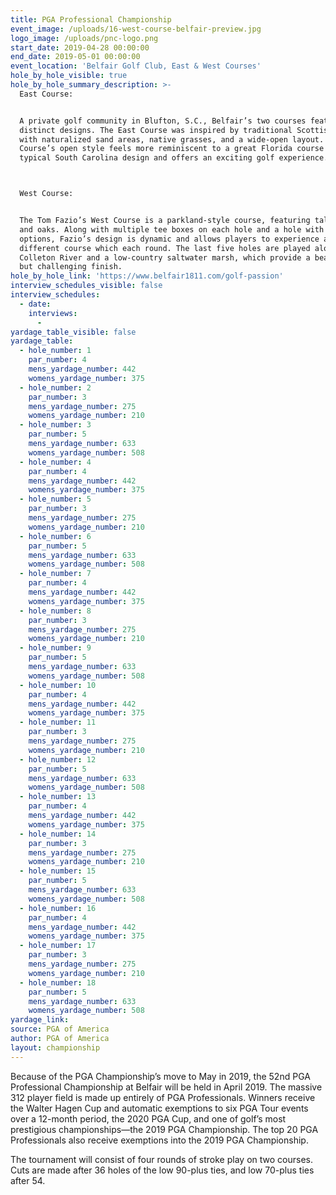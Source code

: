 ```yaml
---
title: PGA Professional Championship
event_image: /uploads/16-west-course-belfair-preview.jpg
logo_image: /uploads/pnc-logo.png
start_date: 2019-04-28 00:00:00
end_date: 2019-05-01 00:00:00
event_location: 'Belfair Golf Club, East & West Courses'
hole_by_hole_visible: true
hole_by_hole_summary_description: >-
  East Course:


  A private golf community in Blufton, S.C., Belfair’s two courses feature two
  distinct designs. The East Course was inspired by traditional Scottish links,
  with naturalized sand areas, native grasses, and a wide-open layout. The East
  Course’s open style feels more reminiscent to a great Florida course than a
  typical South Carolina design and offers an exciting golf experience.



  West Course:


  The Tom Fazio’s West Course is a parkland-style course, featuring tall pines
  and oaks. Along with multiple tee boxes on each hole and a hole with two green
  options, Fazio’s design is dynamic and allows players to experience a
  different course which each round. The last five holes are played along the
  Colleton River and a low-country saltwater marsh, which provide a beautiful,
  but challenging finish.
hole_by_hole_link: 'https://www.belfair1811.com/golf-passion'
interview_schedules_visible: false
interview_schedules:
  - date:
    interviews:
      -
yardage_table_visible: false
yardage_table:
  - hole_number: 1
    par_number: 4
    mens_yardage_number: 442
    womens_yardage_number: 375
  - hole_number: 2
    par_number: 3
    mens_yardage_number: 275
    womens_yardage_number: 210
  - hole_number: 3
    par_number: 5
    mens_yardage_number: 633
    womens_yardage_number: 508
  - hole_number: 4
    par_number: 4
    mens_yardage_number: 442
    womens_yardage_number: 375
  - hole_number: 5
    par_number: 3
    mens_yardage_number: 275
    womens_yardage_number: 210
  - hole_number: 6
    par_number: 5
    mens_yardage_number: 633
    womens_yardage_number: 508
  - hole_number: 7
    par_number: 4
    mens_yardage_number: 442
    womens_yardage_number: 375
  - hole_number: 8
    par_number: 3
    mens_yardage_number: 275
    womens_yardage_number: 210
  - hole_number: 9
    par_number: 5
    mens_yardage_number: 633
    womens_yardage_number: 508
  - hole_number: 10
    par_number: 4
    mens_yardage_number: 442
    womens_yardage_number: 375
  - hole_number: 11
    par_number: 3
    mens_yardage_number: 275
    womens_yardage_number: 210
  - hole_number: 12
    par_number: 5
    mens_yardage_number: 633
    womens_yardage_number: 508
  - hole_number: 13
    par_number: 4
    mens_yardage_number: 442
    womens_yardage_number: 375
  - hole_number: 14
    par_number: 3
    mens_yardage_number: 275
    womens_yardage_number: 210
  - hole_number: 15
    par_number: 5
    mens_yardage_number: 633
    womens_yardage_number: 508
  - hole_number: 16
    par_number: 4
    mens_yardage_number: 442
    womens_yardage_number: 375
  - hole_number: 17
    par_number: 3
    mens_yardage_number: 275
    womens_yardage_number: 210
  - hole_number: 18
    par_number: 5
    mens_yardage_number: 633
    womens_yardage_number: 508
yardage_link:
source: PGA of America
author: PGA of America
layout: championship
---
```


Because of the PGA Championship’s move to May in 2019, the 52nd PGA Professional Championship at Belfair will be held in April 2019. The massive 312 player field is made up entirely of PGA Professionals. Winners receive the Walter Hagen Cup and automatic exemptions to six PGA Tour events over a 12-month period, the 2020 PGA Cup, and one of golf’s most prestigious championships—the 2019 PGA Championship. The top 20 PGA Professionals also receive exemptions into the 2019 PGA Championship.

The tournament will consist of four rounds of stroke play on two courses. Cuts are made after 36 holes of the low 90-plus ties, and low 70-plus ties after 54.
